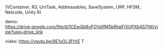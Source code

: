 (VContainer, R3, UniTask, Addressables, SaveSystem, URP, HFSM, Netcode, Unity 6)

demo: https://drive.google.com/file/d/1CEwQb8vFOYa1fM5bRtwFi1jUPXb4S7lW/view?usp=drive_link

video: https://youtu.be/9E1xOL3FtVE T
